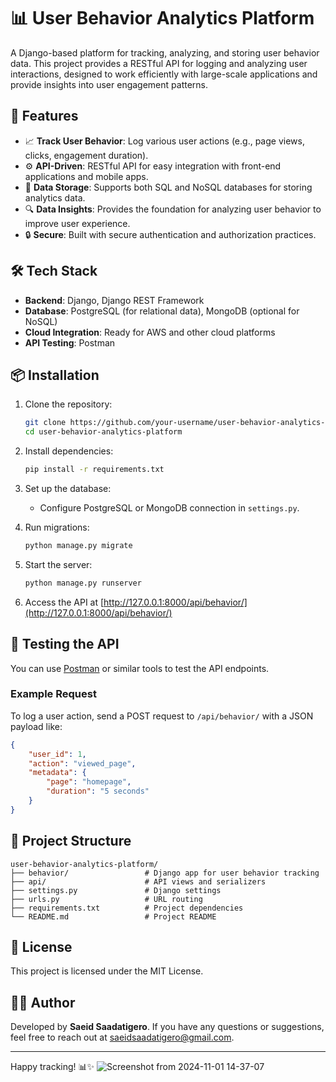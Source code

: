 # 📊 User Behavior Analytics Platform

A Django-based platform for tracking, analyzing, and storing user behavior data. This project provides a RESTful API for logging and analyzing user interactions, designed to work efficiently with large-scale applications and provide insights into user engagement patterns. 

## 🚀 Features

- 📈 **Track User Behavior**: Log various user actions (e.g., page views, clicks, engagement duration).
- ⚙️ **API-Driven**: RESTful API for easy integration with front-end applications and mobile apps.
- 💾 **Data Storage**: Supports both SQL and NoSQL databases for storing analytics data.
- 🔍 **Data Insights**: Provides the foundation for analyzing user behavior to improve user experience.
- 🔒 **Secure**: Built with secure authentication and authorization practices.

## 🛠️ Tech Stack

- **Backend**: Django, Django REST Framework
- **Database**: PostgreSQL (for relational data), MongoDB (optional for NoSQL)
- **Cloud Integration**: Ready for AWS and other cloud platforms
- **API Testing**: Postman

## 📦 Installation

1. Clone the repository:
   ```bash
   git clone https://github.com/your-username/user-behavior-analytics-platform.git
   cd user-behavior-analytics-platform
   ```

2. Install dependencies:
   ```bash
   pip install -r requirements.txt
   ```

3. Set up the database:
   - Configure PostgreSQL or MongoDB connection in `settings.py`.

4. Run migrations:
   ```bash
   python manage.py migrate
   ```

5. Start the server:
   ```bash
   python manage.py runserver
   ```

6. Access the API at [http://127.0.0.1:8000/api/behavior/](http://127.0.0.1:8000/api/behavior/)

## 🧪 Testing the API

You can use [Postman](https://www.postman.com/) or similar tools to test the API endpoints.

### Example Request

To log a user action, send a POST request to `/api/behavior/` with a JSON payload like:

```json
{
    "user_id": 1,
    "action": "viewed_page",
    "metadata": {
        "page": "homepage",
        "duration": "5 seconds"
    }
}
```

## 📂 Project Structure

```plaintext
user-behavior-analytics-platform/
├── behavior/                 # Django app for user behavior tracking
├── api/                      # API views and serializers
├── settings.py               # Django settings
├── urls.py                   # URL routing
├── requirements.txt          # Project dependencies
└── README.md                 # Project README
```

## 📝 License

This project is licensed under the MIT License.

## 👨‍💻 Author

Developed by **Saeid Saadatigero**. If you have any questions or suggestions, feel free to reach out at saeidsaadatigero@gmail.com.

---

Happy tracking! 📊✨
![Screenshot from 2024-11-01 14-37-07](https://github.com/user-attachments/assets/18a49ccd-4c5b-4708-889d-3d64ca8272f8)
